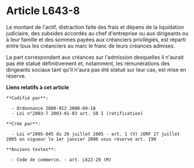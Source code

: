 # Article L643-8

Le montant de l'actif, distraction faite des frais et dépens de la liquidation judiciaire, des subsides accordés au chef
d'entreprise ou aux dirigeants ou à leur famille et des sommes payées aux créanciers privilégiés, est réparti entre tous les
créanciers au marc le franc de leurs créances admises.

La part correspondant aux créances sur l'admission desquelles il n'aurait pas été statué définitivement et, notamment, les
rémunérations des dirigeants sociaux tant qu'il n'aura pas été statué sur leur cas, est mise en réserve.

**Liens relatifs à cet article**

	**Codifié par**:

	  - Ordonnance 2000-912 2000-09-18
	  - Loi n°2003-7 2003-01-03 art. 50 I (ratification)

	**Créé par**:

	  - Loi n°2005-845 du 26 juillet 2005 - art. 1 (V) JORF 27 juillet 2005 en vigueur le 1er janvier 2006 sous réserve art. 190

	**Anciens textes**:

	  - Code de commerce. - art. L622-29 (M)
